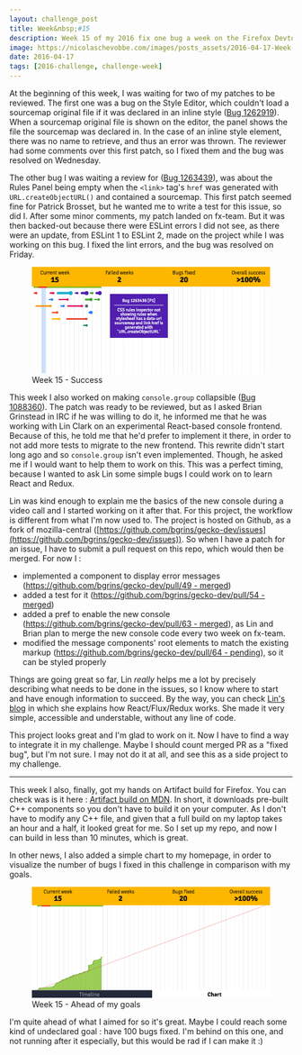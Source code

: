 ```yaml
---
layout: challenge_post
title: Week&nbsp;#15
description: Week 15 of my 2016 fix one bug a week on the Firefox Devtools
image: https://nicolaschevobbe.com/images/posts_assets/2016-04-17-Week-15/twitter-card.png
date: 2016-04-17
tags: [2016-challenge, challenge-week]
---
```


At the beginning of this week, I was waiting for two of my patches to be reviewed.
The first one was a bug on the Style Editor, which couldn't load a sourcemap original file if it was declared in an inline style ([Bug 1262919](https://bugzilla.mozilla.org/show_bug.cgi?id=1262919)). When a sourcemap original file is shown on the editor, the panel shows the file the sourcemap was declared in. In the case of an inline style element, there was no name to retrieve, and thus an error was thrown.
The reviewer had some comments over this first patch, so I fixed them and the bug was resolved on Wednesday.

The other bug I was waiting a review for ([Bug 1263439](https://bugzilla.mozilla.org/show_bug.cgi?id=1263439)), was about the Rules Panel being empty when the `<link>` tag's `href` was generated with `URL.createObjectURL()` and contained a sourcemap. This first patch seemed fine for Patrick Brosset, but he wanted me to write a test for this issue, so did I. After some minor comments, my patch landed on fx-team. But it was then backed-out because there were ESLint errors I did not see, as there were an update, from ESLint 1 to ESLint 2, made on the project while I was working on this bug. I fixed the lint errors, and the bug was resolved on Friday.

<figure>
  <img src="/images/posts_assets/2016-04-17-Week-15/challenge-timeline.png" alt="Bugzilla Timeline - Week 15">
  <figcaption>Week 15 - Success</figcaption>
</figure>

This week I also worked on making `console.group` collapsible ([Bug 1088360](https://bugzilla.mozilla.org/show_bug.cgi?id=1088360)). The patch was ready to be reviewed, but as I asked Brian Grinstead in IRC if he was willing to do it, he informed me that he was working with Lin Clark on an experimental React-based console frontend. Because of this, he told me that he'd prefer to implement it there, in order to not add more tests to migrate to the new frontend.
This rewrite didn't start long ago and so `console.group` isn't even implemented. Though, he asked me if I would want to help them to work on this. This was a perfect timing, because I wanted to ask Lin some simple bugs I could work on to learn React and Redux.


Lin was kind enough to explain me the basics of the new console during a video call and I started working on it after that. For this project, the workflow is different from what I'm now used to. The project is hosted on Github, as a fork of mozilla-central ([https://github.com/bgrins/gecko-dev/issues](https://github.com/bgrins/gecko-dev/issues)). So when I have a patch for an issue, I have to submit a pull request on this repo, which would then be merged.
For now I  :

- implemented a component to display error messages ([https://github.com/bgrins/gecko-dev/pull/49 - merged](https://github.com/bgrins/gecko-dev/pull/49))
- added a test for it ([https://github.com/bgrins/gecko-dev/pull/54 - merged](https://github.com/bgrins/gecko-dev/pull/54))
- added a pref to enable the new console ([https://github.com/bgrins/gecko-dev/pull/63 - merged](https://github.com/bgrins/gecko-dev/pull/63)), as Lin and Brian plan to merge the new console code every two week on fx-team.
- modified the message components' root elements to match the existing markup ([https://github.com/bgrins/gecko-dev/pull/64 - pending](https://github.com/bgrins/gecko-dev/pull/64)), so it can be styled properly

Things are going great so far, Lin *really* helps me a lot by precisely describing what needs to be done in the issues, so I know where to start and have enough information to succeed. By the way, you can check [Lin's blog](https://code-cartoons.com/) in which she explains how React/Flux/Redux works. She made it very simple, accessible and understable, without any line of code.

This project looks great and I'm glad to work on it. Now I have to find a way to integrate it in my challenge. Maybe I should count merged PR as a "fixed bug", but I'm not sure. I may not do it at all, and see this as a side project to my challenge.

<hr>

This week I also, finally, got my hands on Artifact build for Firefox. You can check was is it here : [Artifact build on MDN](https://developer.mozilla.org/en-US/docs/Artifact_builds). In short, it downloads pre-built C++ components so you don't have to build it on your computer. As I don't have to modify any C++ file, and given that a full build on my laptop takes an hour and a half, it looked great for me. So I set up my repo, and now I can build in less than 10 minutes, which is great.

In other news, I also added a simple chart to my homepage, in order to visualize the number of bugs I fixed in this challenge in comparison with my goals.

<figure>
  <img src="/images/posts_assets/2016-04-17-Week-15/challenge-chart.png" alt="Challenge chart - Week 15">
  <figcaption>Week 15 - Ahead of my goals</figcaption>
</figure>

I'm quite ahead of what I aimed for so it's great. Maybe I could reach some kind of undeclared goal : have 100 bugs fixed. I'm behind on this one, and not running after it especially, but this would be rad if I can make it :)
